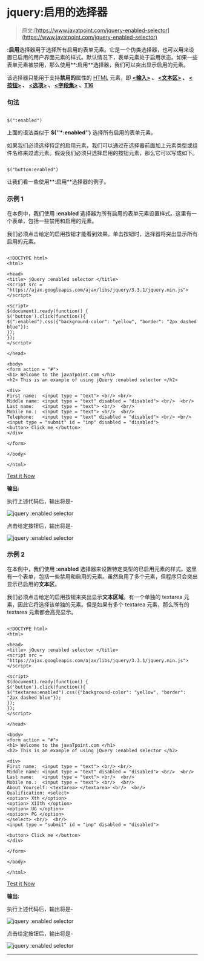 # jquery:启用的选择器

> 原文:[https://www.javatpoint.com/jquery-enabled-selector](https://www.javatpoint.com/jquery-enabled-selector)

**:启用**选择器用于选择所有启用的表单元素。它是一个伪类选择器，也可以用来设置已启用的用户界面元素的样式。默认情况下，表单元素处于启用状态。如果一些表单元素被禁用，那么使用**:启用**选择器，我们可以突出显示启用的元素。

该选择器只能用于支持**禁用的**属性的 [HTML](https://www.javatpoint.com/html-tutorial) 元素，即 **[<输入>](https://www.javatpoint.com/html-input-tag) 、 [<文本区>](https://www.javatpoint.com/html-textarea) 、 [<按钮>](https://www.javatpoint.com/html-button-tag) 、 [<选项>](https://www.javatpoint.com/html-option-tag) 、 [<字段集>](https://www.javatpoint.com/html-fieldset-tag) 、[<opt group>T16](https://www.javatpoint.com/html-optgroup-tag)**

### 句法

```

$(":enabled")

```

上面的语法类似于 **$(''*:enabled'')** 选择所有启用的表单元素。

如果我们必须选择特定的启用元素，我们可以通过在选择器前面加上元素类型或组件名称来过滤元素。假设我们必须只选择启用的按钮元素，那么它可以写成如下。

```

$("button:enabled")

```

让我们看一些使用**:启用**选择器的例子。

### 示例 1

在本例中，我们使用 **:enabled** 选择器为所有启用的表单元素设置样式。这里有一个表单，包括一些禁用和启用的元素。

我们必须点击给定的启用按钮才能看到效果。单击按钮时，选择器将突出显示所有启用的元素。

```

<!DOCTYPE html>
<html>

<head>
<title> jQuery :enabled selector </title>
<script src = "https://ajax.googleapis.com/ajax/libs/jquery/3.3.1/jquery.min.js"> </script>

<script>
$(document).ready(function() {
$('button').click(function(){
$(":enabled").css({"background-color": "yellow", "border": "2px dashed blue"});
});
});
</script>

</head>

<body>
<form action = "#">
<h1> Welcome to the javaTpoint.com </h1>
<h2> This is an example of using jQuery :enabled selector </h2>

<div>
First name:  <input type = "text"> <br/> <br/>
Middle name: <input type = "text" disabled = "disabled"> <br/>  <br/>
Last name:   <input type = "text"> <br/>  <br/>
Mobile no.:  <input type = "text"> <br/>  <br/>
Telephone:   <input type = "text" disabled = "disabled"> <br/> <br/>
<input type = "submit" id = "inp" disabled = "disabled">
<button> Click me </button>
</div>

</form>

</body>

</html>

```

[Test it Now](https://www.javatpoint.com/oprweb/test.jsp?filename=jquery-enabled-selector1)

**输出:**

执行上述代码后，输出将是-

![jquery :enabled selector](../Images/8e66150374f2f2301e3b53f6388069af.png)

点击给定按钮后，输出将是-

![jquery :enabled selector](../Images/877a789f2f177373973095740cc0da82.png)

### 示例 2

在本例中，我们使用 **:enabled** 选择器来设置特定类型的已启用元素的样式。这里有一个表单，包括一些禁用和启用的元素。虽然启用了多个元素，但程序只会突出显示已启用的**文本区**。

我们必须点击给定的启用按钮来突出显示**文本区域**。有一个单独的 textarea 元素，因此它将选择该单独的元素。但是如果有多个 textarea 元素，那么所有的 textarea 元素都会高亮显示。

```

<!DOCTYPE html>
<html>

<head>
<title> jQuery :enabled selector </title>
<script src = "https://ajax.googleapis.com/ajax/libs/jquery/3.3.1/jquery.min.js"> </script>

<script>
$(document).ready(function() {
$('button').click(function(){
$("textarea:enabled").css({"background-color": "yellow", "border": "2px dashed blue"});
});
});
</script>

</head>

<body>
<form action = "#">
<h1> Welcome to the javaTpoint.com </h1>
<h2> This is an example of using jQuery :enabled selector </h2>

<div>
First name:  <input type = "text"> <br/> <br/>
Middle name: <input type = "text" disabled = "disabled"> <br/>  <br/>
Last name:   <input type = "text"> <br/>  <br/>
Mobile no.:  <input type = "text"> <br/>  <br/>
About Yourself: <textarea> </textarea> <br/>  <br/>
Qualification: <select>
<option> Xth </option>
<option> XIIth </option>
<option> UG </option>
<option> PG </option>
</select> <br/>  <br/>
<input type = "submit" id = "inp" disabled = "disabled">

<button> Click me </button>
</div>

</form>

</body>

</html>

```

[Test it Now](https://www.javatpoint.com/oprweb/test.jsp?filename=jquery-enabled-selector2)

**输出:**

执行上述代码后，输出将是-

![jquery :enabled selector](../Images/11bafb2f0a93ab1fd5e2f445a3bad157.png)

点击给定按钮后，输出将是-

![jquery :enabled selector](../Images/a741fee9c7849d4dab11674dc35fb8b0.png)

* * *